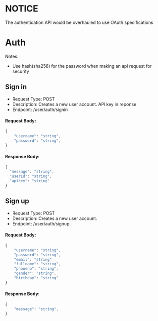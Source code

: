 # NOTICE
The authentication API would be overhauled to use OAuth specifications

# Auth 

Notes:
- Use hash(sha256) for the password when making an api request for security

## Sign in
- Request Type: POST
- Description: Creates a new user account. API key in reponse
- Endpoint: /user/auth/signin

#### Request Body:
```javascript
{
    "username": "string",
    "password": "string",
}
```


#### Response Body:
```javascript
{
  "message": "string",
  "userId": "string",
  "apikey": "string"
}

```

## Sign up

- Request Type: POST
- Description: Creates a new user account.
- Endpoint: /user/auth/signup

#### Request Body:
```javascript
{
    "username": "string",
    "password": "string",
    "email": "string"
    "fullname": "string",
    "phoneno": "string",
    "gender": "string",
    "birthday": "string"
}

```

#### Response Body:
```javascript
{
    "message": "string",
}
```

